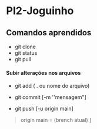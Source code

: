 # PI2-Joguinho

## Comandos aprendidos
- git clone
- git status
-  git pull

#### Subir alterações nos arquivos
- git add ( . ou nome do arquivo)
- git  commit [-m ''mensagem"] 

- git push [-u origin main]
> origin main = (brench atual) ]


